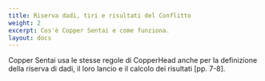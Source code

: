```yaml
---
title: Riserva dadi, tiri e risultati del Conflitto
weight: 2
excerpt: Cos'è Copper Sentai e come funziona.
layout: docs
---
```

Copper Sentai usa le stesse regole di CopperHead anche per la definizione della riserva di dadi, il loro lancio e il calcolo dei risultati [pp. 7-8].